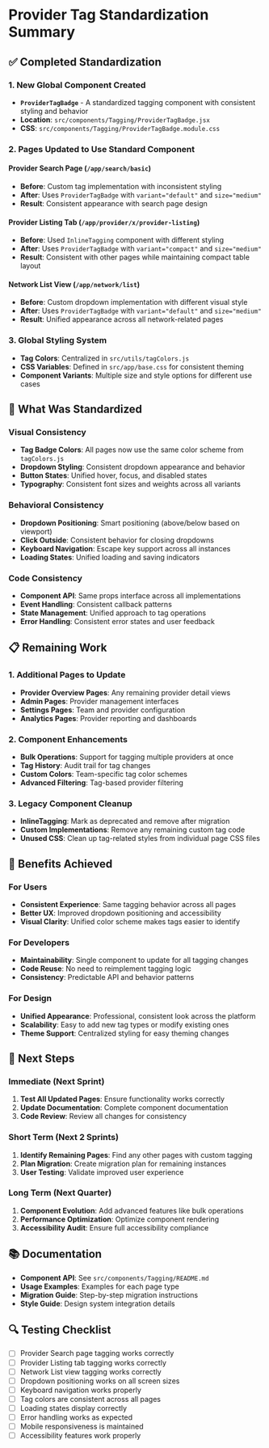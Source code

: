# Provider Tag Standardization Summary

## ✅ Completed Standardization

### 1. New Global Component Created
- **`ProviderTagBadge`** - A standardized tagging component with consistent styling and behavior
- **Location**: `src/components/Tagging/ProviderTagBadge.jsx`
- **CSS**: `src/components/Tagging/ProviderTagBadge.module.css`

### 2. Pages Updated to Use Standard Component

#### Provider Search Page (`/app/search/basic`)
- **Before**: Custom tag implementation with inconsistent styling
- **After**: Uses `ProviderTagBadge` with `variant="default"` and `size="medium"`
- **Result**: Consistent appearance with search page design

#### Provider Listing Tab (`/app/provider/x/provider-listing`)
- **Before**: Used `InlineTagging` component with different styling
- **After**: Uses `ProviderTagBadge` with `variant="compact"` and `size="medium"`
- **Result**: Consistent with other pages while maintaining compact table layout

#### Network List View (`/app/network/list`)
- **Before**: Custom dropdown implementation with different visual style
- **After**: Uses `ProviderTagBadge` with `variant="default"` and `size="medium"`
- **Result**: Unified appearance across all network-related pages

### 3. Global Styling System
- **Tag Colors**: Centralized in `src/utils/tagColors.js`
- **CSS Variables**: Defined in `src/app/base.css` for consistent theming
- **Component Variants**: Multiple size and style options for different use cases

## 🔄 What Was Standardized

### Visual Consistency
- **Tag Badge Colors**: All pages now use the same color scheme from `tagColors.js`
- **Dropdown Styling**: Consistent dropdown appearance and behavior
- **Button States**: Unified hover, focus, and disabled states
- **Typography**: Consistent font sizes and weights across all variants

### Behavioral Consistency
- **Dropdown Positioning**: Smart positioning (above/below based on viewport)
- **Click Outside**: Consistent behavior for closing dropdowns
- **Keyboard Navigation**: Escape key support across all instances
- **Loading States**: Unified loading and saving indicators

### Code Consistency
- **Component API**: Same props interface across all implementations
- **Event Handling**: Consistent callback patterns
- **State Management**: Unified approach to tag operations
- **Error Handling**: Consistent error states and user feedback

## 📋 Remaining Work

### 1. Additional Pages to Update
- **Provider Overview Pages**: Any remaining provider detail views
- **Admin Pages**: Provider management interfaces
- **Settings Pages**: Team and provider configuration
- **Analytics Pages**: Provider reporting and dashboards

### 2. Component Enhancements
- **Bulk Operations**: Support for tagging multiple providers at once
- **Tag History**: Audit trail for tag changes
- **Custom Colors**: Team-specific tag color schemes
- **Advanced Filtering**: Tag-based provider filtering

### 3. Legacy Component Cleanup
- **InlineTagging**: Mark as deprecated and remove after migration
- **Custom Implementations**: Remove any remaining custom tag code
- **Unused CSS**: Clean up tag-related styles from individual page CSS files

## 🎯 Benefits Achieved

### For Users
- **Consistent Experience**: Same tagging behavior across all pages
- **Better UX**: Improved dropdown positioning and accessibility
- **Visual Clarity**: Unified color scheme makes tags easier to identify

### For Developers
- **Maintainability**: Single component to update for all tagging changes
- **Code Reuse**: No need to reimplement tagging logic
- **Consistency**: Predictable API and behavior patterns

### For Design
- **Unified Appearance**: Professional, consistent look across the platform
- **Scalability**: Easy to add new tag types or modify existing ones
- **Theme Support**: Centralized styling for easy theming changes

## 🚀 Next Steps

### Immediate (Next Sprint)
1. **Test All Updated Pages**: Ensure functionality works correctly
2. **Update Documentation**: Complete component documentation
3. **Code Review**: Review all changes for consistency

### Short Term (Next 2 Sprints)
1. **Identify Remaining Pages**: Find any other pages with custom tagging
2. **Plan Migration**: Create migration plan for remaining instances
3. **User Testing**: Validate improved user experience

### Long Term (Next Quarter)
1. **Component Evolution**: Add advanced features like bulk operations
2. **Performance Optimization**: Optimize component rendering
3. **Accessibility Audit**: Ensure full accessibility compliance

## 📚 Documentation

- **Component API**: See `src/components/Tagging/README.md`
- **Usage Examples**: Examples for each page type
- **Migration Guide**: Step-by-step migration instructions
- **Style Guide**: Design system integration details

## 🔍 Testing Checklist

- [ ] Provider Search page tagging works correctly
- [ ] Provider Listing tab tagging works correctly  
- [ ] Network List view tagging works correctly
- [ ] Dropdown positioning works on all screen sizes
- [ ] Keyboard navigation works properly
- [ ] Tag colors are consistent across all pages
- [ ] Loading states display correctly
- [ ] Error handling works as expected
- [ ] Mobile responsiveness is maintained
- [ ] Accessibility features work properly
